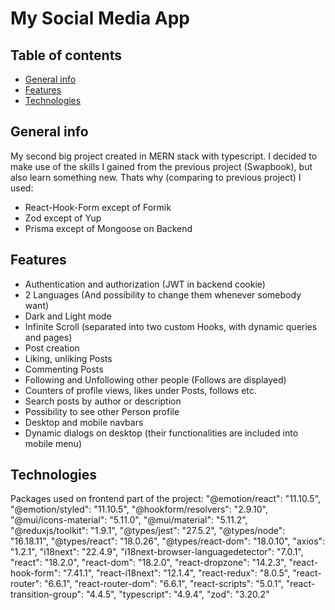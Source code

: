 # My Social Media App

## Table of contents

- [General info](#general-info)
- [Features](#features)
- [Technologies](#technologies)

## General info

My second big project created in MERN stack with typescript. I decided to make use of the skills I gained from the previous project (Swapbook), but also learn something new. Thats why (comparing to previous project) I used:

- React-Hook-Form except of Formik
- Zod except of Yup
- Prisma except of Mongoose on Backend

## Features

- Authentication and authorization (JWT in backend cookie)
- 2 Languages (And possibility to change them whenever somebody want)
- Dark and Light mode
- Infinite Scroll (separated into two custom Hooks, with dynamic queries and pages)
- Post creation
- Liking, unliking Posts
- Commenting Posts
- Following and Unfollowing other people (Follows are displayed)
- Counters of profile views, likes under Posts, follows etc.
- Search posts by author or description
- Possibility to see other Person profile
- Desktop and mobile navbars
- Dynamic dialogs on desktop (their functionalities are included into mobile menu)

## Technologies

Packages used on frontend part of the project:
"@emotion/react": "11.10.5",
"@emotion/styled": "11.10.5",
"@hookform/resolvers": "2.9.10",
"@mui/icons-material": "5.11.0",
"@mui/material": "5.11.2",
"@reduxjs/toolkit": "1.9.1",
"@types/jest": "27.5.2",
"@types/node": "16.18.11",
"@types/react": "18.0.26",
"@types/react-dom": "18.0.10",
"axios": "1.2.1",
"i18next": "22.4.9",
"i18next-browser-languagedetector": "7.0.1",
"react": "18.2.0",
"react-dom": "18.2.0",
"react-dropzone": "14.2.3",
"react-hook-form": "7.41.1",
"react-i18next": "12.1.4",
"react-redux": "8.0.5",
"react-router": "6.6.1",
"react-router-dom": "6.6.1",
"react-scripts": "5.0.1",
"react-transition-group": "4.4.5",
"typescript": "4.9.4",
"zod": "3.20.2"
